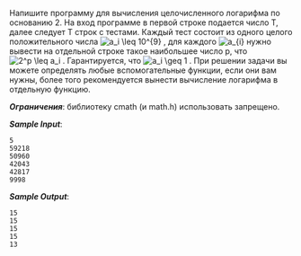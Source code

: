 Напишите программу для вычисления целочисленного логарифма по основанию 2. На вход программе в первой строке подается число T, далее следует T строк с тестами. Каждый тест состоит из одного целого положительного числа  <img src="https://latex.codecogs.com/svg.image?a_i&space;\leq&space;10^{9}" title="a_i \leq 10^{9}" /> , для каждого  <img src="https://latex.codecogs.com/svg.image?a_{i}" title="a_{i}" />  нужно вывести на отдельной строке такое наибольшее число p, что <img src="https://latex.codecogs.com/svg.image?2^p&space;\leq&space;a_i" title="2^p \leq a_i" /> . Гарантируется, что <img src="https://latex.codecogs.com/svg.image?a_i&space;\geq&space;1" title="a_i \geq 1" /> . При решении задачи вы можете определять любые вспомогательные функции, если они вам нужны, более того рекомендуется вынести вычисление логарифма в отдельную функцию.

***Ограничения***: библиотеку cmath (и math.h) использовать запрещено.

***Sample Input***:
```
5
59218
50960
42043
42817
9998
```
***Sample Output***:
```
15
15
15
15
13
```
